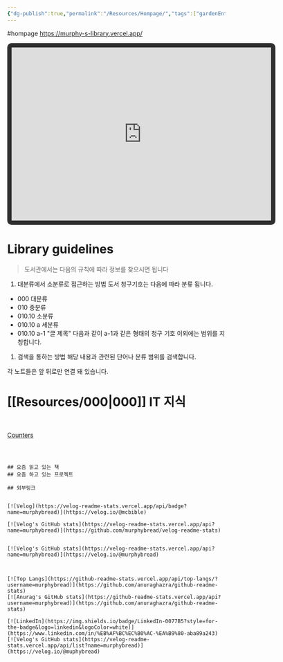```yaml
---
{"dg-publish":true,"permalink":"/Resources/Hompage/","tags":["gardenEntry"],"noteIcon":"","created":"2023-12-20T12:21:00.425+09:00","updated":"2023-12-30T01:14:40.521+09:00"}
---
```


#hompage
https://murphy-s-library.vercel.app/



<iframe src="https://joey.team/block/?id=4zfONMIb0udThRYvgsJesRl8BG13&block_id=LVHLMUlfRfZ9t0EyPdOI" 
        width="600" 
        height="400" 
        style="border: 10px solid #2e2e2e;border-radius: 10px;"
        allowfullscreen>
</iframe>


# Library guidelines

> 도서관에서는 다음의 규칙에 따라 정보를 찾으시면 됩니다

1. 대분류에서 소분류로 접근하는 방법
도서 청구기호는 다음에 따라 분류 됩니다.
- 000 대분류 
- 010 중분류
- 010.10 소분류
- 010.10 a 세분류
- 010.10 a-1  "글 제목"
다음과 같이 a-1과 같은 형태의 청구 기호 이외에는 범위를 지칭합니다.

1. 검색을 통하는 방법
해당 내용과 관련된 단어나 분류 범위를 검색합니다.
 
각 노트들은 앞 뒤로만 연결 돼 있습니다.

# [[Resources/000\|000]] IT 지식






<script type="text/javascript" src="https://www.counters-free.net/count/djwq"></script><br>
 <a href='http://www.freevisitorcounters.com'>Counters</a> <script type='text/javascript' src='https://whomania.com/ctr?id=8bc628dccd4cc3ac3fa64ffaaecf94185432d886'></script>
```



## 요즘 읽고 있는 책
## 요즘 하고 있는 프로젝트

## 외부링크


[![Velog](https://velog-readme-stats.vercel.app/api/badge?name=murphybread)](https://velog.io/@mcbible) 

[![Velog's GitHub stats](https://velog-readme-stats.vercel.app/api?name=murphybread)](https://github.com/murphybread/velog-readme-stats)


[![Velog's GitHub stats](https://velog-readme-stats.vercel.app/api?name=murphybread)](https://velog.io/@murphybread)



[![Top Langs](https://github-readme-stats.vercel.app/api/top-langs/?username=murphybread)](https://github.com/anuraghazra/github-readme-stats)
[![Anurag's GitHub stats](https://github-readme-stats.vercel.app/api?username=murphybread)](https://github.com/anuraghazra/github-readme-stats)

[![LinkedIn](https://img.shields.io/badge/LinkedIn-0077B5?style=for-the-badge&logo=linkedin&logoColor=white)](https://www.linkedin.com/in/%EB%AF%BC%EC%B0%AC-%EA%B9%80-aba89a243)
[![Velog's GitHub stats](https://velog-readme-stats.vercel.app/api/list?name=murphybread)](https://velog.io/@muphybread)